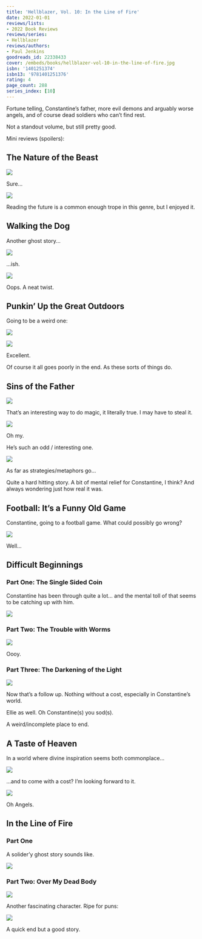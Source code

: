 ```yaml
---
title: 'Hellblazer, Vol. 10: In the Line of Fire'
date: 2022-01-01
reviews/lists:
- 2022 Book Reviews
reviews/series:
- Hellblazer
reviews/authors:
- Paul Jenkins
goodreads_id: 22338433
cover: /embeds/books/hellblazer-vol-10-in-the-line-of-fire.jpg
isbn: '1401251374'
isbn13: '9781401251376'
rating: 4
page_count: 288
series_index: [10]
---
```

Fortune telling, Constantine’s father, more evil demons and arguably worse angels, and of course dead soldiers who can’t find rest. 

Not a standout volume, but still pretty good. 

Mini reviews (spoilers):

## The Nature of the Beast 
![](/embeds/books/attachments/hellblazer-10-9036fb.png)

Sure…

![](/embeds/books/attachments/hellblazer-10-25d50c.png)

Reading the future is a common enough trope in this genre, but I enjoyed it. 

## Walking the Dog
Another ghost story...

![](/embeds/books/attachments/hellblazer-10-64f853.png)

…ish. 

![](/embeds/books/attachments/hellblazer-10-a3188e.png)

Oops. A neat twist. 

## Punkin’ Up the Great Outdoors

Going to be a weird one:

![](/embeds/books/attachments/hellblazer-10-80ecc4.png)

![](/embeds/books/attachments/hellblazer-10-5c4745.png)

Excellent. 

Of course it all goes poorly in the end. As these sorts of things do. 

## Sins of the Father

![](/embeds/books/attachments/hellblazer-10-dece80.png)

That’s an interesting way to do magic, it literally true. I may have to steal it. 

![](/embeds/books/attachments/hellblazer-10-94a936.png)

Oh my. 

He’s such an odd / interesting one. 

![](/embeds/books/attachments/hellblazer-10-ccd278.png)

As far as strategies/metaphors go…

Quite a hard hitting story. A bit of mental relief for Constantine, I think? And always wondering just how real it was. 

## Football: It’s a Funny Old Game
Constantine, going to a football game. What could possibly go wrong?

![](/embeds/books/attachments/hellblazer-10-64e4ca.png)

Well…

## Difficult Beginnings
### Part One: The Single Sided Coin

Constantine has been through quite a lot… and the mental toll of that seems to be catching up with him. 

![](/embeds/books/attachments/hellblazer-10-a88fbb.png)

### Part Two: The Trouble with Worms

![](/embeds/books/attachments/hellblazer-10-865252.png)

Oooy. 

### Part Three: The Darkening of the Light

![](/embeds/books/attachments/hellblazer-10-4fcce0.png)

Now that’s a follow up. Nothing without a cost, especially in Constantine’s world. 

Ellie as well. Oh Constantine(s) you sod(s). 

A weird/incomplete place to end. 

## A Taste of Heaven
In a world where divine inspiration seems both commonplace…

![](/embeds/books/attachments/hellblazer-10-8a8215.png)

…and to come with a cost? I’m looking forward to it. 

![](/embeds/books/attachments/hellblazer-10-f90dbe.png)

Oh Angels. 

## In the Line of Fire
### Part One

A solider’y ghost story sounds like. 

![](/embeds/books/attachments/hellblazer-10-7ddb45.png)

### Part Two: Over My Dead Body

![](/embeds/books/attachments/hellblazer-10-05876a.png)

Another fascinating character. Ripe for puns:

![](/embeds/books/attachments/hellblazer-10-0a7510.png)

A quick end but a good story.